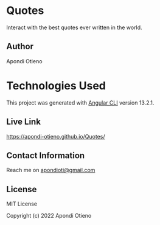 # Quotes
Interact with the best quotes ever written in the world.

## Author
Apondi Otieno

# Technologies Used
This project was generated with [Angular CLI](https://github.com/angular/angular-cli) version 13.2.1.

## Live Link
https://apondi-otieno.github.io/Quotes/



## Contact Information

Reach me on apondioti@gmail.com

## License

MIT License

Copyright (c) 2022 Apondi Otieno

